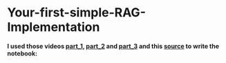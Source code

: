 # Your-first-simple-RAG-Implementation

**I used those videos [part_1](https://www.youtube.com/watch?v=L6DLIlrHrpg), [part_2](https://www.youtube.com/watch?v=eW0S0d-iA7w) and [part_3](https://www.youtube.com/watch?v=vqnQ2_NAV2U&t=17s) and this [source](https://colab.research.google.com/drive/1mHTius2J-xi_P_3U9d82gfPp7SpQF5fV?usp=sharing) to write the notebook:** 
